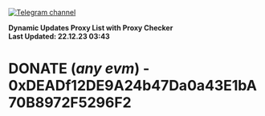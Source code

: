 [![Telegram channel](https://img.shields.io/endpoint?url=https://runkit.io/damiankrawczyk/telegram-badge/branches/master?url=https://t.me/n4z4v0d)](https://t.me/n4z4v0d) 

**Dynamic Updates Proxy List with Proxy Checker**  
**Last Updated: 22.12.23 03:43**

# DONATE (_any evm_) - 0xDEADf12DE9A24b47Da0a43E1bA70B8972F5296F2
